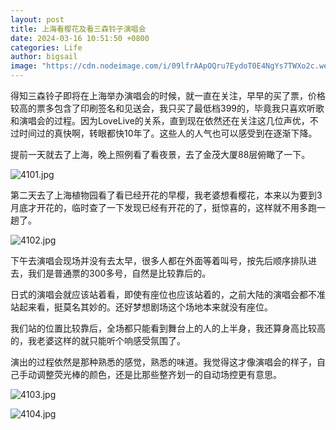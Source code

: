 ```yaml
---
layout: post
title: 上海看樱花及看三森铃子演唱会
date: 2024-03-16 10:51:50 +0800
categories: Life
author: bigsail
image: "https://cdn.nodeimage.com/i/09lfrAApOQru7EydoT0E4NgYs7TWXo2c.webp"
---
```

得知三森铃子即将在上海举办演唱会的时候，就一直在关注，早早的买了票，价格较高的票多包含了印刷签名和见送会，我只买了最低档399的，毕竟我只喜欢听歌和演唱会的过程。因为LoveLive的关系，直到现在依然还在关注这几位声优，不过时间过的真快啊，转眼都快10年了。这些人的人气也可以感受到在逐渐下降。

提前一天就去了上海，晚上照例看了看夜景，去了金茂大厦88层俯瞰了一下。

<!--![](https://ucarecdn.com/bc042da1-84a8-4f99-b9e2-ac06770f32c7/4101.webp)-->
![4101.jpg](https://img.warn.im/v2/a6DMmYW.jpeg)

第二天去了上海植物园看了看已经开花的早樱，我老婆想看樱花，本来以为要到3月底才开花的，临时查了一下发现已经有开花的了，挺惊喜的，这样就不用多跑一趟了。

<!--![](https://ucarecdn.com/247d8a27-6eac-491a-8deb-0aeec987b6de/4102.webp)-->
![4102.jpg](https://img.warn.im/v2/jpVONdm.jpeg)

下午去演唱会现场并没有去太早，很多人都在外面等着叫号，按先后顺序排队进去，我们是普通票的300多号，自然是比较靠后的。

日式的演唱会就应该站着看，即使有座位也应该站着的，之前大陆的演唱会都不准站起来看，挺莫名其妙的。还好梦想剧场这个场地本来就没有座位。

我们站的位置比较靠后，全场都只能看到舞台上的人的上半身，我还算身高比较高的，我老婆这样的就只能听个响感受氛围了。

演出的过程依然是那种熟悉的感觉，熟悉的味道。我觉得这才像演唱会的样子，自己手动调整荧光棒的颜色，还是比那些整齐划一的自动场控更有意思。

<!--![](https://ucarecdn.com/32d0fed6-852f-4548-9be3-28d4ee1fd5d1/4103.webp)
![](https://ucarecdn.com/08d5fb28-05ee-4a53-8360-58cf8fa23a86/4104.webp)-->
![4103.jpg](https://img.warn.im/v2/D8rurGK.jpeg)

![4104.jpg](https://img.warn.im/v2/4qU7BC2.jpeg)
